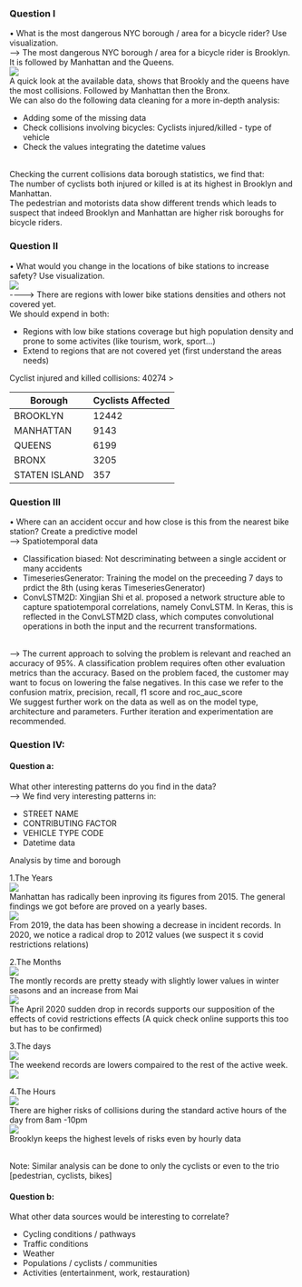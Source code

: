 ### Question I
• What is the most dangerous NYC borough / area for a bicycle rider? Use visualization. <br>
--> The most dangerous NYC borough / area for a bicycle rider is Brooklyn. It is followed by Manhattan and the Queens.<br>
<img src='img/collisions_boroughs.png' ><br>
A quick look at the available data, shows that Brookly and the queens have the most collisions. Followed by Manhattan then the Bronx. <br>
We can also do the following data cleaning for a more in-depth analysis: <br>
- Adding some of the missing data<br>
- Check collisions involving bicycles: Cyclists injured/killed - type of vehicle<br>
- Check the values integrating the datetime values<br><br>

Checking the current collisions data borough statistics, we find that:<br>
The number of cyclists both injured or killed is at its highest in Brooklyn and Manhattan.<br>
The pedestrian and motorists data show different trends which leads to suspect that indeed Brooklyn and Manhattan are higher risk boroughs for bicycle riders.<br>

### Question II
• What would you change in the locations of bike stations to increase safety? Use visualization. <br>
<img src='img/collisions_stations.png' ><br>
----> There are regions with lower bike stations densities and others not covered yet. <br>
We should expend in both:<br>
- Regions with low bike stations coverage but high population density and prone to some activites (like tourism, work, sport...)<br>
- Extend to regions that are not covered yet (first understand the areas needs)<br>

Cyclist injured and killed collisions:  40274
          <table>
		<thead>
		  <tr>
		    <th>Borough</th>
		    <th>Cyclists Affected</th>
		  </tr>
		</thead>
		<tbody>
		  <tr>
		    <td>BROOKLYN</td>
		    <td>12442</td>
		  </tr>
		  <tr>
		    <td>MANHATTAN</td>>
		    <td>9143</td>
		  </tr>
		  <tr>
		    <td>QUEENS</td>
		    <td>6199</td>
		  </tr>
		  <tr>
		    <td>BRONX</td>
		    <td>3205</td>
		  </tr>
		  <tr>
		    <td>STATEN ISLAND</td>
		    <td>357</td>
		  </tr>
		</tbody>
	    </table>
         

### Question III
• Where can an accident occur and how close is this from the nearest bike station? Create a predictive model<br>
--> Spatiotemporal data<br>
- Classification biased: Not descriminating between a single accident or many accidents<br> 
- TimeseriesGenerator: Training the model on the preceeding 7 days to prdict the 8th (using keras TimeseriesGenerator)<br>
- ConvLSTM2D: Xingjian Shi et al. proposed a network structure able to capture spatiotemporal correlations, namely ConvLSTM. In Keras, this is reflected in the ConvLSTM2D class, which computes convolutional operations in both the input and the recurrent transformations.<br>
<br>
--> The current approach to solving the problem is relevant and reached an accuracy of 95%. A classification problem requires often other evaluation metrics than the accuracy. Based on the problem faced, the customer may want to focus on lowering the false negatives. In this case we refer to the confusion matrix, precision, recall, f1 score and roc_auc_score<br> 
We suggest further work on the data as well as on the model type, architecture and parameters. Further iteration and experimentation are recommended. <br>


### Question IV:

#### Question a:
What other interesting patterns do you find in the data? <br>
--> We find very interesting patterns in:<br>
- STREET NAME<br>
- CONTRIBUTING FACTOR <br>
- VEHICLE TYPE CODE<br>
- Datetime data<br>

Analysis by time and borough<br>

1.The Years<br>
<img src='img/collisions_by_year_borough.png' ><br>
Manhattan has radically been inproving its figures from 2015. The general findings we got before are proved on a yearly bases.<br>
<img src='img/collisions_years.png' ><br>
From 2019, the data has been showing a decrease in incident records. In 2020, we notice a radical drop to 2012 values (we suspect it s covid restrictions relations)<br>

2.The Months<br>
<img src='img/collisions_months.png' ><br>
The montly records are pretty steady with slightly lower values in winter seasons and an increase from Mai<br>
<img src='img/2020_monthtly_NYC_collisions.png' ><br>
The April 2020 sudden drop in records supports our supposition of the effects of covid restrictions effects (A quick check online supports this too but has to be confirmed)<br>

3.The days<br>
<img src='img/collisions_day.png' ><br>
The weekend records are lowers compaired to the rest of the active week.<br>
<img src='img/collisions_day_borough.png' ><br>

4.The Hours<br>
<img src='img/collisions_hours.png' ><br>
There are higher risks of collisions during the standard active hours of the day from 8am -10pm<br>
<img src='img/collisions_hour_borough.png' ><br>
Brooklyn keeps the highest levels of risks even by hourly data<br><br>

Note: Similar analysis can be done to only the cyclists or even to the trio [pedestrian, cyclists, bikes]<br>


#### Question b:
What other data sources would be interesting to correlate? <br>
- Cycling conditions / pathways <br>
- Traffic conditions <br>
- Weather <br>
- Populations / cyclists / communities<br>
- Activities (entertainment, work, restauration)<br>
